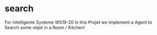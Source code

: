 # search
For Intelligente Systeme WS19-20
In this Projet we implement a Agent to Search some objet in a Room / Kitchen!
